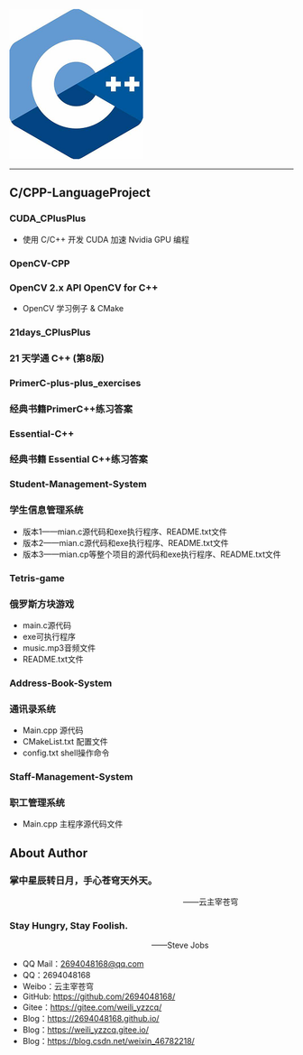 ![CPlusPlus Logo](./Logo.png)

--------------------------------------------------------------------------------
## C/CPP-LanguageProject

### CUDA_CPlusPlus
- 使用 C/C++ 开发 CUDA 加速 Nvidia GPU 编程

### OpenCV-CPP
### OpenCV 2.x API OpenCV for C++
- OpenCV 学习例子 & CMake

### 21days_CPlusPlus
### 21 天学通 C++ (第8版)

### PrimerC-plus-plus_exercises
### 经典书籍PrimerC++练习答案

### Essential-C++
### 经典书籍 Essential C++练习答案

### Student-Management-System
### 学生信息管理系统
* 版本1——mian.c源代码和exe执行程序、README.txt文件
* 版本2——mian.c源代码和exe执行程序、README.txt文件
* 版本3——mian.cp等整个项目的源代码和exe执行程序、README.txt文件

### Tetris-game
### 俄罗斯方块游戏
* main.c源代码
* exe可执行程序
* music.mp3音频文件
* README.txt文件


### Address-Book-System
### 通讯录系统
* Main.cpp 源代码
* CMakeList.txt 配置文件
* config.txt shell操作命令

### Staff-Management-System
### 职工管理系统
* Main.cpp 主程序源代码文件


## About Author

### 掌中星辰转日月，手心苍穹天外天。
&emsp;&emsp;&emsp;&emsp;&emsp;&emsp;&emsp;&emsp;&emsp;&emsp;&emsp;&emsp;&emsp;&emsp;&emsp;&emsp;&emsp;&emsp;&emsp;&emsp;&emsp;&emsp;——云主宰苍穹

### Stay Hungry, Stay Foolish.
&emsp;&emsp;&emsp;&emsp;&emsp;&emsp;&emsp;&emsp;&emsp;&emsp;&emsp;&emsp;&emsp;&emsp;&emsp;&emsp;&emsp;&emsp;——Steve Jobs

- QQ Mail：2694048168@qq.com
- QQ：2694048168
- Weibo：云主宰苍穹
- GitHub: https://github.com/2694048168/
- Gitee：https://gitee.com/weili_yzzcq/
- Blog：https://2694048168.github.io/
- Blog：https://weili_yzzcq.gitee.io/ 
- Blog：https://blog.csdn.net/weixin_46782218/

